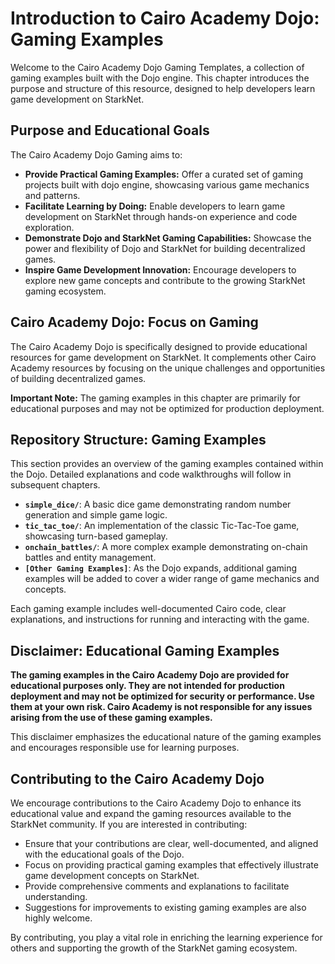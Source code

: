 # Introduction to Cairo Academy Dojo: Gaming Examples

Welcome to the Cairo Academy Dojo Gaming Templates, a collection of gaming examples built with the Dojo engine. This chapter introduces the purpose and structure of this resource, designed to help developers learn game development on StarkNet.

## Purpose and Educational Goals

The Cairo Academy Dojo Gaming aims to:

- **Provide Practical Gaming Examples:** Offer a curated set of gaming projects built with dojo engine, showcasing various game mechanics and patterns.
- **Facilitate Learning by Doing:** Enable developers to learn game development on StarkNet through hands-on experience and code exploration.
- **Demonstrate Dojo and StarkNet Gaming Capabilities:** Showcase the power and flexibility of Dojo and StarkNet for building decentralized games.
- **Inspire Game Development Innovation:** Encourage developers to explore new game concepts and contribute to the growing StarkNet gaming ecosystem.

## Cairo Academy Dojo: Focus on Gaming

The Cairo Academy Dojo is specifically designed to provide educational resources for game development on StarkNet. It complements other Cairo Academy resources by focusing on the unique challenges and opportunities of building decentralized games.

**Important Note:** The gaming examples in this chapter are primarily for educational purposes and may not be optimized for production deployment.

## Repository Structure: Gaming Examples

This section provides an overview of the gaming examples contained within the Dojo. Detailed explanations and code walkthroughs will follow in subsequent chapters.

- **`simple_dice/`**: A basic dice game demonstrating random number generation and simple game logic.
- **`tic_tac_toe/`**: An implementation of the classic Tic-Tac-Toe game, showcasing turn-based gameplay.
- **`onchain_battles/`**: A more complex example demonstrating on-chain battles and entity management.
- **`[Other Gaming Examples]`**: As the Dojo expands, additional gaming examples will be added to cover a wider range of game mechanics and concepts.

Each gaming example includes well-documented Cairo code, clear explanations, and instructions for running and interacting with the game.

## Disclaimer: Educational Gaming Examples

**The gaming examples in the Cairo Academy Dojo are provided for educational purposes only. They are not intended for production deployment and may not be optimized for security or performance. Use them at your own risk. Cairo Academy is not responsible for any issues arising from the use of these gaming examples.**

This disclaimer emphasizes the educational nature of the gaming examples and encourages responsible use for learning purposes.

## Contributing to the Cairo Academy Dojo

We encourage contributions to the Cairo Academy Dojo to enhance its educational value and expand the gaming resources available to the StarkNet community. If you are interested in contributing:

- Ensure that your contributions are clear, well-documented, and aligned with the educational goals of the Dojo.
- Focus on providing practical gaming examples that effectively illustrate game development concepts on StarkNet.
- Provide comprehensive comments and explanations to facilitate understanding.
- Suggestions for improvements to existing gaming examples are also highly welcome.

By contributing, you play a vital role in enriching the learning experience for others and supporting the growth of the StarkNet gaming ecosystem.
